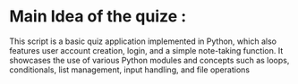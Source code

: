 # Main Idea of the quize :

This script is a basic quiz application implemented in Python, which also features user account creation, login, and a simple note-taking function. It showcases the use of various Python modules and concepts such as loops, conditionals, list management, input handling, and file operations
